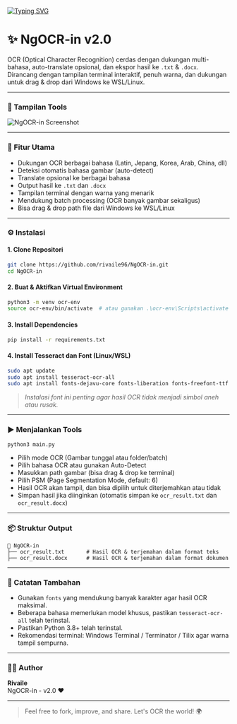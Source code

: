 [![Typing SVG](https://readme-typing-svg.herokuapp.com?font=Fira+Code&weight=900&size=33&pause=1000&color=F71A58&background=FB16EE00&width=440&lines=NgOCR-in)](https://git.io/typing-svg)

# ✨ NgOCR-in v2.0

OCR (Optical Character Recognition) cerdas dengan dukungan multi-bahasa, auto-translate opsional, dan ekspor hasil ke `.txt` & `.docx`. Dirancang dengan tampilan terminal interaktif, penuh warna, dan dukungan untuk drag & drop dari Windows ke WSL/Linux.

---

### 📸 Tampilan Tools

![NgOCR-in Screenshot](https://i.imgur.com/8k4eAiU.png)

---

### 🚀 Fitur Utama

- Dukungan OCR berbagai bahasa (Latin, Jepang, Korea, Arab, China, dll)
- Deteksi otomatis bahasa gambar (auto-detect)
- Translate opsional ke berbagai bahasa
- Output hasil ke `.txt` dan `.docx`
- Tampilan terminal dengan warna yang menarik
- Mendukung batch processing (OCR banyak gambar sekaligus)
- Bisa drag & drop path file dari Windows ke WSL/Linux

---

### ⚙️ Instalasi

#### 1. Clone Repositori
```bash
git clone https://github.com/rivaile96/NgOCR-in.git
cd NgOCR-in
```

#### 2. Buat & Aktifkan Virtual Environment
```bash
python3 -m venv ocr-env
source ocr-env/bin/activate  # atau gunakan .\ocr-env\Scripts\activate di Windows
```

#### 3. Install Dependencies
```bash
pip install -r requirements.txt
```

#### 4. Install Tesseract dan Font (Linux/WSL)
```bash
sudo apt update
sudo apt install tesseract-ocr-all
sudo apt install fonts-dejavu-core fonts-liberation fonts-freefont-ttf
```
> *Instalasi font ini penting agar hasil OCR tidak menjadi simbol aneh atau rusak.*

---

### ▶️ Menjalankan Tools

```bash
python3 main.py
```

- Pilih mode OCR (Gambar tunggal atau folder/batch)
- Pilih bahasa OCR atau gunakan Auto-Detect
- Masukkan path gambar (bisa drag & drop ke terminal)
- Pilih PSM (Page Segmentation Mode, default: 6)
- Hasil OCR akan tampil, dan bisa dipilih untuk diterjemahkan atau tidak
- Simpan hasil jika diinginkan (otomatis simpan ke `ocr_result.txt` dan `ocr_result.docx`)

---

### 📦 Struktur Output

```
📁 NgOCR-in
├── ocr_result.txt       # Hasil OCR & terjemahan dalam format teks
├── ocr_result.docx      # Hasil OCR & terjemahan dalam format dokumen
```

---

### 📌 Catatan Tambahan

- Gunakan `fonts` yang mendukung banyak karakter agar hasil OCR maksimal.
- Beberapa bahasa memerlukan model khusus, pastikan `tesseract-ocr-all` telah terinstal.
- Pastikan Python 3.8+ telah terinstal.
- Rekomendasi terminal: Windows Terminal / Terminator / Tilix agar warna tampil sempurna.

---

### 👨‍💻 Author

**Rivaile**  
NgOCR-in - v2.0 ❤️  

---

> Feel free to fork, improve, and share. Let's OCR the world! 🌍

